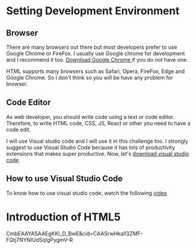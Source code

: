 <h1>Setting Development Environment</h1>
</p>

<h2>Browser</h2>

There are many browsers out there but most developers prefer to use Google Chrome or FireFox. I usually use Google chrome for development and I recommend it too. <a href="https://www.google.com/aclk?sa=L&ai=DChsSEwid-qOt7caQAxWDU38AHT74KZsYACICCAEQARoCb2E&co=1&gclid=EAIaIQobChMInfqjre3GkAMVg1N_AB0--SsnH8EzLaU85Of6v5vdZhfwHc2qzEqenBE7EBwibV1JKUQENe0ifVJLUKoub5e0HsKrt98e1viJNEAUTM8cZ1gQ95aJzBSHEHKU8iv0vby0M0zeZOgy-Brvj2w-UWdpunvrMj77EbAmbHZuvrU81SrEGwPuYzMh5dBmIKQN7XgqM5g63Gmf2HRNCmoEgTXhJtGO2dGou3d&cce=1&sig=AOD64_1jmEVdKRpamXAvGKVCTmM722-qaQ&q&adurl&ved=2ahUKEwjmh5-t7caQAxV44ckDHbkNDLYQ0Qx6BAgWEAE" title="Google site" target="_blank"> Download Google Chrome </a> if you do not have one.

HTML supports many browsers such as Safari, Opera, FireFox, Edge and Google Chrome. So I don't think so you will be have any problem for browser.

## Code Editor

As web developer, you should write code using a text or code editor. Therefore, to write HTML code, CSS, JS, React or other you need to have a code edit.

I will use Visual studio code and I will use it in this challenge too. I strongly suggest to use Visual Studio Code because it has lots of productivity extensions that makes super productive. Now, let's [download visual studio code](https://code.visualstudio.com/download).

## How to use Visual Studio Code

To know how to use visual studio code, watch the following [video](https://youtu.be/cu_ykIfBprI?si=_2-PMfP3MGc6OUKs)

# Introduction of HTML5
CmbEAAYASAAEgKKl_D_BwE&cid=CAASrwHkaII3ZMF-FQtj7NYNIUdSqIgPygmV-R
